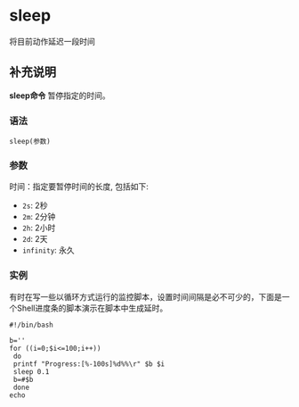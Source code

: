 sleep
===

将目前动作延迟一段时间

## 补充说明

**sleep命令** 暂停指定的时间。

###  语法

```shell
sleep(参数)
```

###  参数

时间：指定要暂停时间的长度, 包括如下: 

* `2s`: 2秒
* `2m`: 2分钟
* `2h`: 2小时
* `2d`: 2天
* `infinity`: 永久

###  实例

有时在写一些以循环方式运行的监控脚本，设置时间间隔是必不可少的，下面是一个Shell进度条的脚本演示在脚本中生成延时。

```shell
#!/bin/bash

b=''
for ((i=0;$i<=100;i++))
 do
 printf "Progress:[%-100s]%d%%\r" $b $i
 sleep 0.1
 b=#$b
 done
echo
```


